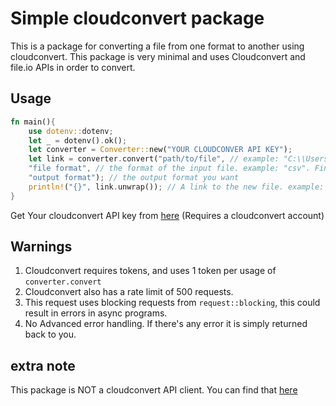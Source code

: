 
# Simple cloudconvert package

This is a package for converting a file from one format to another using cloudconvert.
This package is very minimal and uses Cloudconvert and file.io APIs in order to convert.

## Usage

```rust
fn main(){
    use dotenv::dotenv;
    let _ = dotenv().ok();
    let converter = Converter::new("YOUR CLOUDCONVER API KEY");
    let link = converter.convert("path/to/file", // example: "C:\\Users\\user\\file.csv" 
    "file format", // the format of the input file. example: "csv". Find all valid formats here: https://api.cloudconvert.com/v2/convert/formats 
    "output format"); // the output format you want
    println!("{}", link.unwrap()); // A link to the new file. example: https://eu-central.storage.cloudconvert.com/tasks/loremipsumloremipsum
}
```

Get Your cloudconvert API key from [here](https://cloudconvert.com/dashboard/api/v2/keys#) (Requires a cloudconvert account)

## Warnings

1. Cloudconvert requires tokens, and uses 1 token per usage of ```converter.convert```
2. Cloudconvert also has a rate limit of 500 requests.
3. This request uses blocking requests from ```request::blocking```, this could result in errors in async programs.
4. No Advanced error handling. If there's any error it is simply returned back to you.

## extra note

This package is NOT a cloudconvert API client. You can find
that [here](https://crates.io/crates/cloudconvert)
